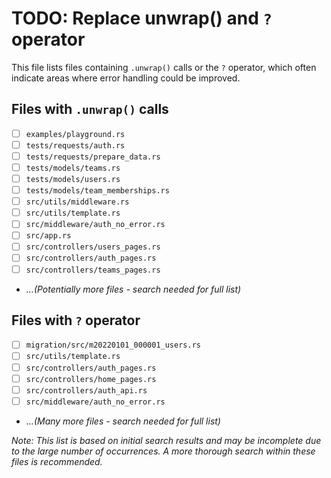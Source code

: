 # TODO: Replace unwrap() and `?` operator

This file lists files containing `.unwrap()` calls or the `?` operator, which often indicate areas where error handling could be improved.

## Files with `.unwrap()` calls

- [ ] `examples/playground.rs`
- [ ] `tests/requests/auth.rs`
- [ ] `tests/requests/prepare_data.rs`
- [ ] `tests/models/teams.rs`
- [ ] `tests/models/users.rs`
- [ ] `tests/models/team_memberships.rs`
- [ ] `src/utils/middleware.rs`
- [ ] `src/utils/template.rs`
- [ ] `src/middleware/auth_no_error.rs`
- [ ] `src/app.rs`
- [ ] `src/controllers/users_pages.rs`
- [ ] `src/controllers/auth_pages.rs`
- [ ] `src/controllers/teams_pages.rs`
- *...(Potentially more files - search needed for full list)*

## Files with `?` operator

- [ ] `migration/src/m20220101_000001_users.rs`
- [ ] `src/utils/template.rs`
- [ ] `src/controllers/auth_pages.rs`
- [ ] `src/controllers/home_pages.rs`
- [ ] `src/controllers/auth_api.rs`
- [ ] `src/middleware/auth_no_error.rs`
- *...(Many more files - search needed for full list)*

*Note: This list is based on initial search results and may be incomplete due to the large number of occurrences. A more thorough search within these files is recommended.*
